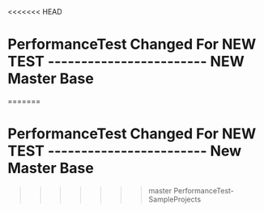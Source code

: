 <<<<<<< HEAD
# PerformanceTest Changed For NEW TEST ------------------------ NEW Master Base 
=======
# PerformanceTest Changed For NEW TEST ------------------------ New Master Base
>>>>>>> master
PerformanceTest-SampleProjects
